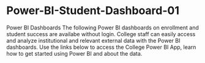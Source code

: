 # Power-BI-Student-Dashboard-01
Power BI Dashboards The following Power BI dashboards on enrollment and student success are availabe without login. College staff can easily access and analyze institutional and relevant external data with the Power BI dashboards. Use the links below to access the College Power BI App, learn how to get started using Power BI and about the data.
